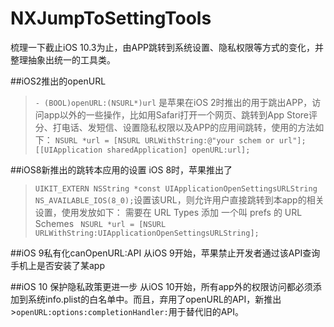 # NXJumpToSettingTools
梳理一下截止iOS 10.3为止，由APP跳转到系统设置、隐私权限等方式的变化，并整理抽象出统一的工具类。

##iOS2推出的openURL
>`- (BOOL)openURL:(NSURL*)url`
是苹果在iOS 2时推出的用于跳出APP，访问app以外的一些操作，比如用Safari打开一个网页、跳转到App Store评分、打电话、发短信、设置隐私权限以及APP的应用间跳转，使用的方法如下：
>`NSURL *url = [NSURL URLWithString:@"your schem or url"]; 
[[UIApplication sharedApplication] openURL:url]; `

##iOS8新推出的跳转本应用的设置
iOS 8时，苹果推出了 
>`UIKIT_EXTERN NSString *const UIApplicationOpenSettingsURLString NS_AVAILABLE_IOS(8_0);`设置该URL，则允许用户直接跳转到本app的相关设置，使用发放如下：
需要在 URL Types 添加 一个叫 prefs 的 URL Schemes
>` NSURL *url = [NSURL URLWithString:UIApplicationOpenSettingsURLString];`

##iOS 9私有化canOpenURL:API
从iOS 9开始，苹果禁止开发者通过该API查询手机上是否安装了某app

##iOS 10 保护隐私政策更进一步
从iOS 10开始，所有app外的权限访问都必须添加到系统info.plist的白名单中。而且，弃用了openURL的API，新推出>`openURL:options:completionHandler:`用于替代旧的API。

